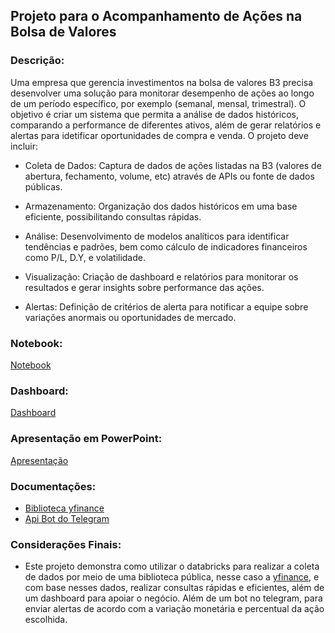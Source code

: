 ## Projeto para o Acompanhamento de Ações na Bolsa de Valores

### Descrição:
Uma empresa que gerencia investimentos na bolsa de valores B3 precisa desenvolver uma solução para monitorar desempenho de ações ao longo de um período específico, por exemplo (semanal, mensal, trimestral). O objetivo é criar um sistema que permita a análise de dados históricos, comparando a performance de diferentes ativos, além de gerar relatórios e alertas para idetificar oportunidades de compra e venda. O projeto deve incluir:

- Coleta de Dados: Captura de dados de ações listadas na B3 (valores de abertura, fechamento, volume, etc) através de APIs ou fonte de dados públicas.

- Armazenamento: Organização dos dados históricos em uma base eficiente, possibilitando consultas rápidas.

- Análise: Desenvolvimento de modelos analíticos para identificar tendências e padrões, bem como cálculo de indicadores financeiros como P/L, D.Y, e volatilidade.

- Visualização: Criação de dashboard e relatórios para monitorar os resultados e gerar insights sobre performance das ações.

- Alertas: Definição de critérios de alerta para notificar a equipe sobre variações anormais ou oportunidades de mercado.


### Notebook:
[Notebook](https://databricks-prod-cloudfront.cloud.databricks.com/public/4027ec902e239c93eaaa8714f173bcfc/3981966564692036/4417656920116746/4681527955680524/latest.html)

### Dashboard:
[Dashboard](https://databricks-prod-cloudfront.cloud.databricks.com/public/4027ec902e239c93eaaa8714f173bcfc/3981966564692036/4417656920116746/4681527955680524/latest.html)

### Apresentação em PowerPoint:
[Apresentação](https://docs.google.com/presentation/d/1CnxmEzCFdzFpkRhv6vMWNP_nwnbOl4dcmiojPyx-c1U/edit?usp=sharing)


### Documentações:
- [Biblioteca yfinance](https://pypi.org/project/yfinance/)
- [Api Bot do Telegram](https://core.telegram.org/bots/api)


### Considerações Finais:
- Este projeto demonstra como utilizar o databricks para realizar a coleta de dados por meio de uma biblioteca pública, nesse caso a [yfinance](https://pypi.org/project/yfinance/), e com base nesses dados, realizar consultas rápidas e eficientes, além de um dashboard para apoiar o negócio. Além de um bot no telegram, para enviar alertas de acordo com a variação monetária e percentual da ação escolhida.